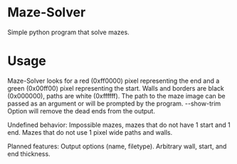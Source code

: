 # Maze-Solver
Simple python program that solve mazes.

# Usage
Maze-Solver looks for a red (0xff0000) pixel representing the end and a green (0x00ff00) pixel representing the start. Walls and borders are black (0x000000), paths are white (0xffffff).
The path to the maze image can be passed as an argument or will be prompted by the program.
--show-trim Option will remove the dead ends from the output.

Undefined behavior: Impossible mazes, mazes that do not have 1 start and 1 end. Mazes that do not use 1 pixel wide paths and walls.

Planned features: Output options (name, filetype). Arbitrary wall, start, and end thickness.
